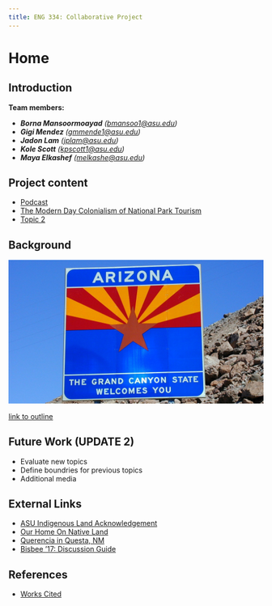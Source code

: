 ```yaml
---
title: ENG 334: Collaborative Project
---
```


# Home

## Introduction

**Team members:**
* **_Borna Mansoormoayad_** _(bmansoo1@asu.edu)_
* **_Gigi Mendez_** _(gmmende1@asu.edu)_
* **_Jadon Lam_** _(jplam@asu.edu)_
* **_Kole Scott_** _(kpscott1@asu.edu)_
* **_Maya Elkashef_** _(melkashe@asu.edu)_

## Project content
* [Podcast](https://youtu.be/nMRi8l7pdeg)
* [The Modern Day Colonialism of National Park Tourism](/Papers/Topic_1.html)
* [Topic 2](/paper2.md)

## Background

![image caption](/Media/Picture_1.jpg)

[link to outline](https://docs.google.com/document/d/1uBLy0dJg0OkZ1mLxljuVfG7qk0xqWdfHTNYrLZgGpqA/view)

## Future Work (UPDATE 2)

* Evaluate new topics
* Define boundries for previous topics
* Additional media

## External Links

* [ASU Indigenous Land Acknowledgement](https://www.youtube.com/watch?v=u3m0VXXyPPM)
* [Our Home On Native Land](https://native-land.ca/)
* [Querencia in Questa, NM](https://www.youtube.com/watch?v=U3UoEJ-zZAw)
* [Bisbee ’17: Discussion Guide](https://www.pbs.org/pov/engage/resources/bisbee-17-discussion-guide/letter-filmmaker/)

## References
* [Works Cited](/Papers/citation.html)
